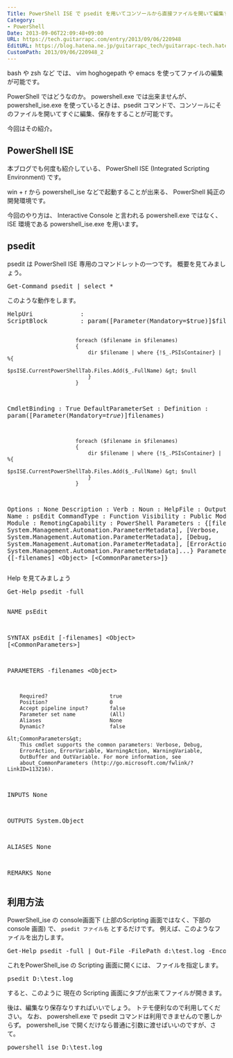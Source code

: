 ```yaml
---
Title: PowerShell ISE で psedit を用いてコンソールから直接ファイルを開いて編集する
Category:
- PowerShell
Date: 2013-09-06T22:09:48+09:00
URL: https://tech.guitarrapc.com/entry/2013/09/06/220948
EditURL: https://blog.hatena.ne.jp/guitarrapc_tech/guitarrapc-tech.hatenablog.com/atom/entry/11696248318757675972
CustomPath: 2013/09/06/220948_2
---
```


<p>bash や zsh など では、 vim hoghogepath や emacs を使ってファイルの編集が可能です。</p>
<p>PowerShell ではどうなのか。 powershell.exe では出来ませんが、 powershell_ise.exe を使っているときは、psedit コマンドで、コンソールにそのファイルを開いてすぐに編集、保存をすることが可能です。</p>
<p>今回はその紹介。 </p>
<h2>PowerShell ISE</h2>
<p>本ブログでも何度も紹介している、 PowerShell ISE (Integrated Scripting Environment) です。</p>
<p>win + r から powershell_ise などで起動することが出来る、 PowerShell 純正の 開発環境です。</p>
<p>今回のやり方は、 Interactive Console と言われる powershell.exe ではなく、 ISE 環境である powershell_ise.exe を用います。</p>
<h2>psedit</h2>
<p>psedit は PowerShell ISE 専用のコマンドレットの一つです。 概要を見てみましょう。</p>
<pre class="brush: powershell">Get-Command psedit | select *
</pre>
<p>このような動作をします。</p>
<pre class="brush: powershell">HelpUri             :
ScriptBlock         : param([Parameter(Mandatory=$true)]$filenames)

                          foreach ($filename in $filenames)
                          {
                              dir $filename | where {!$_.PSIsContainer} | %{
                                  $psISE.CurrentPowerShellTab.Files.Add($_.FullName) &gt; $null
                              }
                          }

CmdletBinding       : True
DefaultParameterSet :
Definition          : param([Parameter(Mandatory=$true)]$filenames)

                          foreach ($filename in $filenames)
                          {
                              dir $filename | where {!$_.PSIsContainer} | %{
                                  $psISE.CurrentPowerShellTab.Files.Add($_.FullName) &gt; $null
                              }
                          }

Options             : None
Description         :
Verb                :
Noun                :
HelpFile            :
OutputType          : {}
Name                : psEdit
CommandType         : Function
Visibility          : Public
ModuleName          :
Module              :
RemotingCapability  : PowerShell
Parameters          : {[filenames, System.Management.Automation.ParameterMetadata], [Verbose, System.Management.Automation.ParameterMetadata], [Debug, System.Management.Automation.ParameterMetadata], [ErrorAction, System.Management.Automation.ParameterMetadata]...}
ParameterSets       : {[-filenames] &lt;Object&gt; [&lt;CommonParameters&gt;]}
</pre>
<p>Help を見てみましょう</p>
<pre class="brush: powershell">Get-Help psedit -full

NAME
    psEdit

SYNTAX
    psEdit [-filenames] &lt;Object&gt;  [&lt;CommonParameters&gt;]


PARAMETERS
    -filenames &lt;Object&gt;

        Required?                    true
        Position?                    0
        Accept pipeline input?       false
        Parameter set name           (All)
        Aliases                      None
        Dynamic?                     false

    &lt;CommonParameters&gt;
        This cmdlet supports the common parameters: Verbose, Debug,
        ErrorAction, ErrorVariable, WarningAction, WarningVariable,
        OutBuffer and OutVariable. For more information, see
        about_CommonParameters (http://go.microsoft.com/fwlink/?LinkID=113216).


INPUTS
    None


OUTPUTS
    System.Object

ALIASES
    None


REMARKS
    None
</pre>
<h2>利用方法</h2>
<p>PowerShell_ise の console画面下 (上部のScripting 画面ではなく、下部の console 画面) で、 <code>psedit ファイル名</code> とするだけです。 例えば、このようなファイルを出力します。</p>
<pre class="brush: powershell">Get-Help psedit -full | Out-File -FilePath d:\test.log -Encoding utf8
</pre>
<p>これをPowerShell_ise の Scripting 画面に開くには、 ファイルを指定します。</p>
<pre class="brush: powershell">psedit D:\test.log
</pre>
<p>すると、このように 現在の Scripting 画面にタブが出来てファイルが開きます。</p>
<p>後は、編集なり保存なりすればいいでしょう。 トテモ便利なので利用してください。 なお、 powershell.exe で psedit コマンドは利用できませんので悪しからず。 powershell_ise で開くだけなら普通に引数に渡せばいいのですが、さて。</p>
<pre class="brush: powershell">powershell_ise D:\test.log
</pre>
